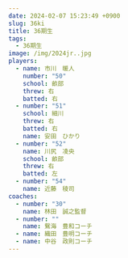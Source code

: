 ```yaml
---
date: 2024-02-07 15:23:49 +0900
slug: 36ki
title: 36期生
tags:
  - 36期生
image: /img/2024jr..jpg
players:
  - name: 市川　暖人
    number: "50"
    school: 畝部
    threw: 右
    batted: 右
  - number: "51"
    school: 細川
    threw: 右
    batted: 右
    name: 安田　ひかり
  - number: "52"
    name: 川尻　凌央
    school: 畝部
    threw: 右
    batted: 左
  - number: "54"
    name: 近藤　稜司
coaches:
  - number: "30"
    name: 林田　誠之監督
  - number: ""
    name: 鴛海　豊和コーチ
  - name: 織田　豊明コーチ
  - name: 中谷　政則コーチ
---
```

